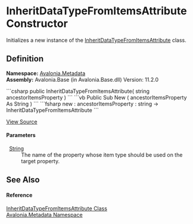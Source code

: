 # InheritDataTypeFromItemsAttribute Constructor


Initializes a new instance of the <a href="T_Avalonia_Metadata_InheritDataTypeFromItemsAttribute">InheritDataTypeFromItemsAttribute</a> class.



## Definition
**Namespace:** <a href="N_Avalonia_Metadata">Avalonia.Metadata</a>  
**Assembly:** Avalonia.Base (in Avalonia.Base.dll) Version: 11.2.0

<Tabs groupId="api-code-preview">
<TabItem value="csharp" label="C#">
```csharp
public InheritDataTypeFromItemsAttribute(
	string ancestorItemsProperty
)
```
</TabItem>
<TabItem value="vb" label="VB">
```vb
Public Sub New ( 
	ancestorItemsProperty As String
)
```
</TabItem>
<TabItem value="fsharp" label="F#">
```fsharp
new : 
        ancestorItemsProperty : string -> InheritDataTypeFromItemsAttribute
```
</TabItem>
</Tabs>



<a href="https://github.com/AvaloniaUI/Avalonia/tree/master/src/Avalonia.Base/Metadata/InheritDataTypeFromItemsAttribute.cs#L19" title="View the source code">View Source</a>



#### Parameters
<dl><dt>  <a href="https://learn.microsoft.com/dotnet/api/system.string" target="_blank" rel="noopener noreferrer">String</a></dt><dd>The name of the property whose item type should be used on the target property.</dd></dl>

## See Also


#### Reference
<a href="T_Avalonia_Metadata_InheritDataTypeFromItemsAttribute">InheritDataTypeFromItemsAttribute Class</a>  
<a href="N_Avalonia_Metadata">Avalonia.Metadata Namespace</a>  

